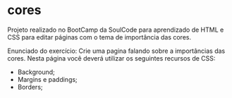 # cores

Projeto realizado no BootCamp da SoulCode para aprendizado de HTML e CSS para editar páginas com o tema de importância das cores. 

Enunciado do exercício:
Crie uma pagina falando sobre a importâncias das cores. Nesta página você deverá utilizar os seguintes recursos de CSS:

- Background;
- Margins e paddings;
- Borders;
